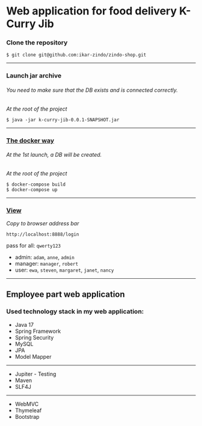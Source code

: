 # Web application for food delivery K-Curry Jib

### Clone the repository

```
$ git clone git@github.com:ikar-zindo/zindo-shop.git
```

---

### Launch jar archive

###### You need to make sure that the DB exists and is connected correctly.

*At the root of the project*

```
$ java -jar k-curry-jib-0.0.1-SNAPSHOT.jar
```

---

### [The docker way](https://hub.docker.com/repository/docker/ikarzindo/k-curry-jib-employee-app/general)

###### At the 1st launch, a DB will be created.

*At the root of the project*

```
$ docker-compose build
$ docker-compose up
```

---

### [View](http://localhost:8888/login)

*Copy to browser address bar*

```
http://localhost:8888/login
```

pass for all: `qwerty123`

- admin: `adam`, `anne`, `admin`
- manager: `manager`, `robert`
- user: `ewa`, `steven`, `margaret`, `janet`, `nancy` 

---

## Employee part web application

### Used technology stack in my web application:

- Java 17
- Spring Framework
- Spring Security
- MySQL
- JPA
- Model Mapper

---

- Jupiter - Testing
- Maven
- SLF4J

---

- WebMVC
- Thymeleaf
- Bootstrap
